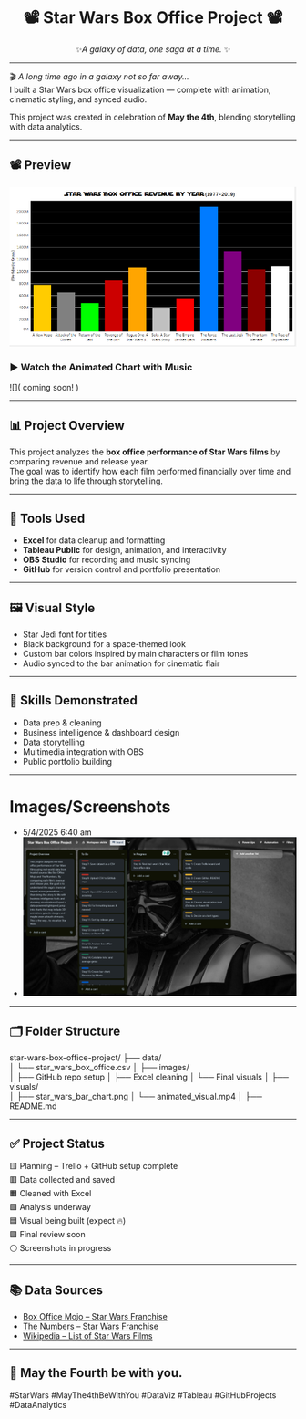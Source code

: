 
<div align="center">

# 📽️ Star Wars Box Office Project 📽️ 
 ✨*A galaxy of data, one saga at a time.* ✨

</div>

---


🎬 *A long time ago in a galaxy not so far away...*  
I built a Star Wars box office visualization — complete with animation, cinematic styling, and synced audio.

This project was created in celebration of **May the 4th**, blending storytelling with data analytics.

---

## 📽 Preview

![](https://github.com/TammyTheAnalyst/star-wars-box-office-project/blob/main/images/Screenshot%20(4687).png)

### ▶️ Watch the Animated Chart with Music  
![]( coming soon! )


---

## 📊 Project Overview

This project analyzes the **box office performance of Star Wars films** by comparing revenue and release year.  
The goal was to identify how each film performed financially over time and bring the data to life through storytelling.

---

## 🧰 Tools Used

- **Excel** for data cleanup and formatting  
- **Tableau Public** for design, animation, and interactivity  
- **OBS Studio** for recording and music syncing  
- **GitHub** for version control and portfolio presentation  

---

## 🖼 Visual Style

- Star Jedi font for titles  
- Black background for a space-themed look  
- Custom bar colors inspired by main characters or film tones  
- Audio synced to the bar animation for cinematic flair

---

## 🧠 Skills Demonstrated

- Data prep & cleaning  
- Business intelligence & dashboard design  
- Data storytelling  
- Multimedia integration with OBS  
- Public portfolio building  

---


# Images/Screenshots

- 5/4/2025 6:40 am
- ![](https://github.com/TammyTheAnalyst/star-wars-box-office-project/blob/main/images/Screenshot%20(4686).png)

---

## 🗂️ Folder Structure

star-wars-box-office-project/
├── data/            
│   └── star_wars_box_office.csv
│
├── images/          
│   ├── GitHub repo setup
│   ├── Excel cleaning
│   └── Final visuals
│
├── visuals/         
│   ├── star_wars_bar_chart.png
│   └── animated_visual.mp4 
│
├── README.md         



---


## ✅ Project Status
🟨 Planning – Trello + GitHub setup complete  
🟥 Data collected and saved  
🟧 Cleaned with Excel  
🟩 Analysis underway  
🟦 Visual being built (expect 🔥)  
🟪 Final review soon  
⚪ Screenshots in progress

---

## 📚 Data Sources
- [Box Office Mojo – Star Wars Franchise](https://www.boxofficemojo.com/franchise/fr3125251845/)
- [The Numbers – Star Wars Franchise](https://www.the-numbers.com/movies/franchise/Star-Wars)
- [Wikipedia – List of Star Wars Films](https://en.wikipedia.org/wiki/List_of_Star_Wars_films)


---

## 💫 May the Fourth be with you.

#StarWars #MayThe4thBeWithYou #DataViz #Tableau #GitHubProjects #DataAnalytics


